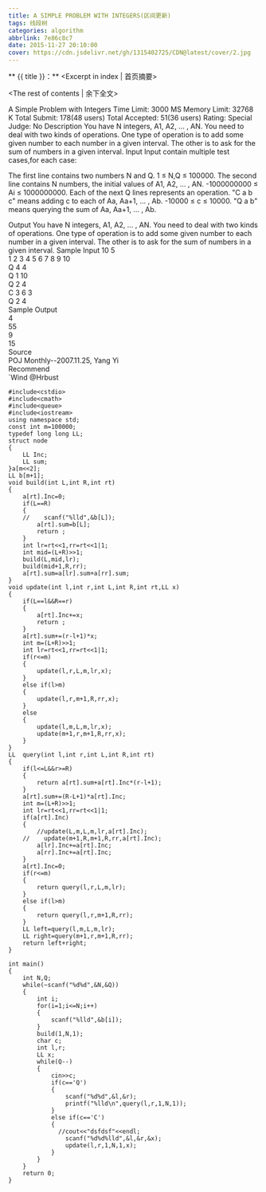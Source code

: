 ```yaml
---
title: A SIMPLE PROBLEM WITH INTEGERS(区间更新)
tags: 线段树
categories: algorithm
abbrlink: 7e86c8c7
date: 2015-11-27 20:10:00
cover: https://cdn.jsdelivr.net/gh/1315402725/CDN@latest/cover/2.jpg
---
```

** {{ title }}：** <Excerpt in index | 首页摘要>
<!-- more -->
<The rest of contents | 余下全文>


A Simple Problem with Integers
Time Limit: 3000 MS	Memory Limit: 32768 K
Total Submit: 178(48 users)	Total Accepted: 51(36 users)	Rating:	Special Judge: No
Description
You have N integers, A1, A2, ... , AN. You need to deal with two kinds of operations. One type of operation is to add some given number to each number in a given interval. The other is to ask for the sum of numbers in a given interval.
Input
Input contain multiple test cases,for each case:

The first line contains two numbers N and Q. 1 ≤ N,Q ≤ 100000.
The second line contains N numbers, the initial values of A1, A2, ... , AN. -1000000000 ≤ Ai ≤ 1000000000.
Each of the next Q lines represents an operation.
"C a b c" means adding c to each of Aa, Aa+1, ... , Ab. -10000 ≤ c ≤ 10000.
"Q a b" means querying the sum of Aa, Aa+1, ... , Ab.

 
Output
You have N integers, A1, A2, ... , AN. You need to deal with two kinds of operations. One type of operation is to add some given number to each number in a given interval. The other is to ask for the sum of numbers in a given interval.
Sample Input
10 5   
1 2 3 4 5 6 7 8 9 10  
Q 4 4  
Q 1 10  
Q 2 4  
C 3 6 3  
Q 2 4  
Sample Output  
4  
55  
9  
15  
Source  
POJ Monthly--2007.11.25, Yang Yi  
Recommend  
`Wind @Hrbust  


```
#include<cstdio>
#include<cmath>
#include<queue>
#include<iostream>
using namespace std;
const int m=100000;
typedef long long LL;
struct node
{
    LL Inc;
    LL sum;
}a[m<<2];
LL b[m+1];
void build(int L,int R,int rt)
{
    a[rt].Inc=0;
    if(L==R)
    {
    //    scanf("%lld",&b[L]);
        a[rt].sum=b[L];
        return ;
    }
    int lr=rt<<1,rr=rt<<1|1;
    int mid=(L+R)>>1;
    build(L,mid,lr);
    build(mid+1,R,rr);
    a[rt].sum=a[lr].sum+a[rr].sum;
}
void update(int l,int r,int L,int R,int rt,LL x)
{
    if(L==l&&R==r)
    {
        a[rt].Inc+=x;
        return ;
    }
    a[rt].sum+=(r-l+1)*x;
    int m=(L+R)>>1;
    int lr=rt<<1,rr=rt<<1|1;
    if(r<=m)
    {
        update(l,r,L,m,lr,x);
    }
    else if(l>m)
    {
        update(l,r,m+1,R,rr,x);
    }
    else
    {
        update(l,m,L,m,lr,x);
        update(m+1,r,m+1,R,rr,x);
    }
}
LL  query(int l,int r,int L,int R,int rt)
{
    if(l<=L&&r>=R)
    {
        return a[rt].sum+a[rt].Inc*(r-l+1);
    }
    a[rt].sum+=(R-L+1)*a[rt].Inc;
    int m=(L+R)>>1;
    int lr=rt<<1,rr=rt<<1|1;
    if(a[rt].Inc)
    {
        //update(L,m,L,m,lr,a[rt].Inc);
    //    update(m+1,R,m+1,R,rr,a[rt].Inc);
        a[lr].Inc+=a[rt].Inc;
        a[rr].Inc+=a[rt].Inc;
    }
    a[rt].Inc=0;
    if(r<=m)
    {
        return query(l,r,L,m,lr);
    }
    else if(l>m)
    {
        return query(l,r,m+1,R,rr);
    }
    LL left=query(l,m,L,m,lr);
    LL right=query(m+1,r,m+1,R,rr);
    return left+right;
}

int main()
{
    int N,Q;
    while(~scanf("%d%d",&N,&Q))
    {
        int i;
        for(i=1;i<=N;i++)
        {
            scanf("%lld",&b[i]);
        }
        build(1,N,1);
        char c;
        int l,r;
        LL x;
        while(Q--)
        {
            cin>>c;
            if(c=='Q')
            {
                scanf("%d%d",&l,&r);
                printf("%lld\n",query(l,r,1,N,1));
            }
            else if(c=='C')
            {
              //cout<<"dsfdsf"<<endl;
                scanf("%d%d%lld",&l,&r,&x);
                update(l,r,1,N,1,x);
            }
        }
    }
    return 0;
}
```
